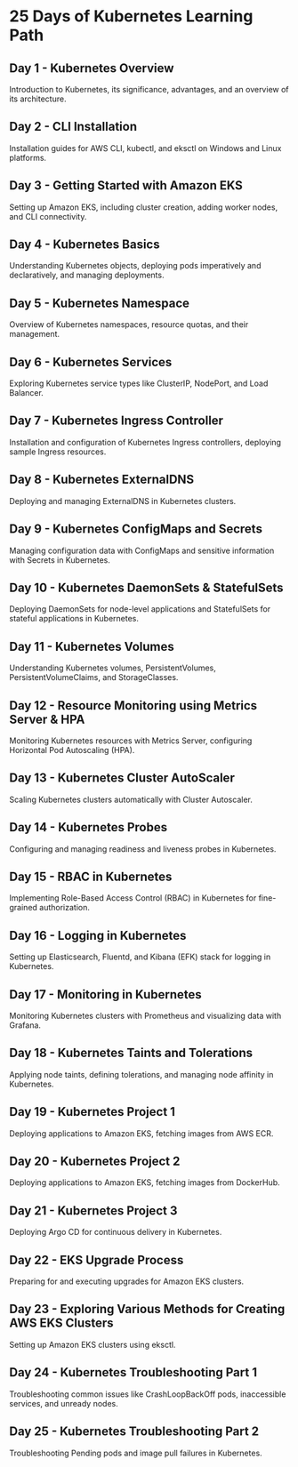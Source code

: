 # 25 Days of Kubernetes Learning Path

## Day 1 - Kubernetes Overview

Introduction to Kubernetes, its significance, advantages, and an overview of its architecture.

## Day 2 - CLI Installation

Installation guides for AWS CLI, kubectl, and eksctl on Windows and Linux platforms.

## Day 3 - Getting Started with Amazon EKS

Setting up Amazon EKS, including cluster creation, adding worker nodes, and CLI connectivity.

## Day 4 - Kubernetes Basics

Understanding Kubernetes objects, deploying pods imperatively and declaratively, and managing deployments.

## Day 5 - Kubernetes Namespace

Overview of Kubernetes namespaces, resource quotas, and their management.

## Day 6 - Kubernetes Services

Exploring Kubernetes service types like ClusterIP, NodePort, and Load Balancer.

## Day 7 - Kubernetes Ingress Controller

Installation and configuration of Kubernetes Ingress controllers, deploying sample Ingress resources.

## Day 8 - Kubernetes ExternalDNS

Deploying and managing ExternalDNS in Kubernetes clusters.

## Day 9 - Kubernetes ConfigMaps and Secrets

Managing configuration data with ConfigMaps and sensitive information with Secrets in Kubernetes.

## Day 10 - Kubernetes DaemonSets & StatefulSets

Deploying DaemonSets for node-level applications and StatefulSets for stateful applications in Kubernetes.

## Day 11 - Kubernetes Volumes

Understanding Kubernetes volumes, PersistentVolumes, PersistentVolumeClaims, and StorageClasses.

## Day 12 - Resource Monitoring using Metrics Server & HPA

Monitoring Kubernetes resources with Metrics Server, configuring Horizontal Pod Autoscaling (HPA).

## Day 13 - Kubernetes Cluster AutoScaler

Scaling Kubernetes clusters automatically with Cluster Autoscaler.

## Day 14 - Kubernetes Probes

Configuring and managing readiness and liveness probes in Kubernetes.

## Day 15 - RBAC in Kubernetes

Implementing Role-Based Access Control (RBAC) in Kubernetes for fine-grained authorization.

## Day 16 - Logging in Kubernetes

Setting up Elasticsearch, Fluentd, and Kibana (EFK) stack for logging in Kubernetes.

## Day 17 - Monitoring in Kubernetes

Monitoring Kubernetes clusters with Prometheus and visualizing data with Grafana.

## Day 18 - Kubernetes Taints and Tolerations

Applying node taints, defining tolerations, and managing node affinity in Kubernetes.

## Day 19 - Kubernetes Project 1

Deploying applications to Amazon EKS, fetching images from AWS ECR.

## Day 20 - Kubernetes Project 2

Deploying applications to Amazon EKS, fetching images from DockerHub.

## Day 21 - Kubernetes Project 3

Deploying Argo CD for continuous delivery in Kubernetes.

## Day 22 - EKS Upgrade Process

Preparing for and executing upgrades for Amazon EKS clusters.

## Day 23 - Exploring Various Methods for Creating AWS EKS Clusters

Setting up Amazon EKS clusters using eksctl.

## Day 24 - Kubernetes Troubleshooting Part 1

Troubleshooting common issues like CrashLoopBackOff pods, inaccessible services, and unready nodes.

## Day 25 - Kubernetes Troubleshooting Part 2

Troubleshooting Pending pods and image pull failures in Kubernetes.
